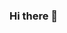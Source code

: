 ### Hi there 👋

<!--
**DzunisaniBabane/DzunisaniBabane** is a ✨ _special_ ✨ repository because its `README.md` (this file) appears on your GitHub profile.

Here are some ideas to get you started:

- 🔭 I’m currently working on completing my Information technology degree
- 🌱 I’m currently learning Api's, c#, java and python 
- 👯 I’m looking to collaborate on projects that will help improve my coding skills and github skills
- 💬 Ask me about anything that is in the information above
- 😄 Pronouns: ...
- ⚡ Fun fact: It took less code to send to space than to run a smarthphone.
-->
